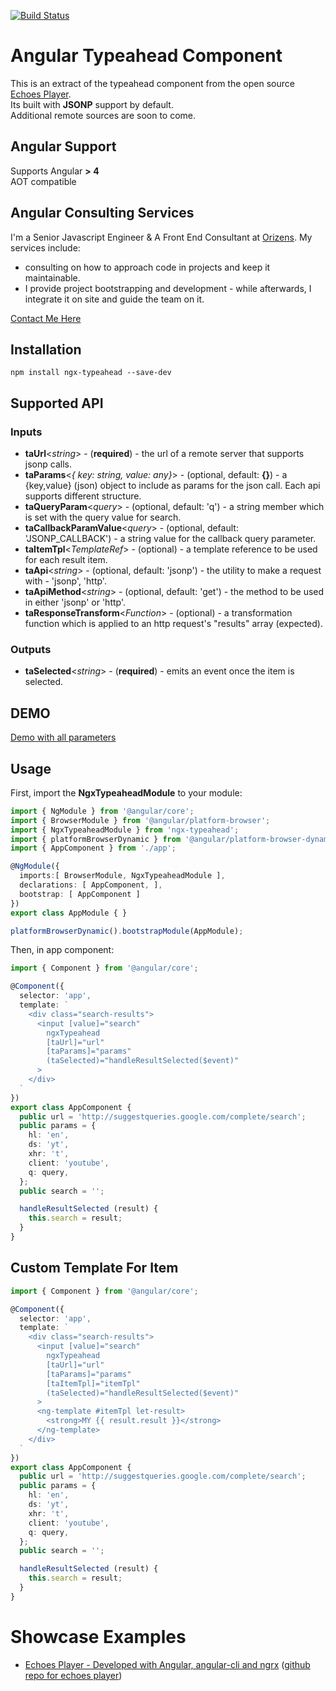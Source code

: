 [![Build Status](https://travis-ci.org/orizens/ngx-typeahead.svg?branch=master)](https://travis-ci.org/orizens/ngx-typeahead)

# Angular Typeahead Component
This is an extract of the typeahead component from the open source [Echoes Player](http://github.com/orizens/echoes-player).  
Its built with **JSONP** support by default.  
Additional remote sources are soon to come.  

## Angular Support
Supports Angular **> 4**  
AOT compatible  

## Angular Consulting Services
I'm a Senior Javascript Engineer & A Front End Consultant at [Orizens](http://orizens.com).
My services include:  
- consulting on how to approach code in projects and keep it maintainable.  
- I provide project bootstrapping and development - while afterwards, I integrate it on site and guide the team on it.  

[Contact Me Here](http://orizens.com/contact)

## Installation
```
npm install ngx-typeahead --save-dev
```

## Supported API

### Inputs
* **taUrl**<_string_> - (**required**) - the url of a remote server that supports jsonp calls.
* **taParams**<_{ key: string, value: any}_> - (optional, default: **{}**) - a {key,value} (json) object to include as params for the json call. Each api supports different structure.   
* **taQueryParam**<_query_> - (optional, default: 'q') - a string member which is set with the query value for search.   
* **taCallbackParamValue**<_query_> - (optional, default: 'JSONP_CALLBACK') - a string value for the callback query parameter.   
* **taItemTpl**<_TemplateRef_> - (optional) - a template reference to be used for each result item.  
* **taApi**<_string_> - (optional, default: 'jsonp') - the utility to make a request with - 'jsonp', 'http'.  
* **taApiMethod**<_string_> - (optional, default: 'get') - the method to be used in either 'jsonp' or 'http'.  
* **taResponseTransform**<_Function_> - (optional) - a transformation function which is applied to an http request's "results" array (expected).  

### Outputs
* **taSelected**<_string_> - (**required**) - emits an event once the item is selected.  

## DEMO
[Demo with all parameters](http://plnkr.co/edit/gV6kMSRlogjBKnh3JHU3?p=preview)


## Usage
First, import the **NgxTypeaheadModule** to your module:

```typescript
import { NgModule } from '@angular/core';
import { BrowserModule } from '@angular/platform-browser';
import { NgxTypeaheadModule } from 'ngx-typeahead';
import { platformBrowserDynamic } from '@angular/platform-browser-dynamic';
import { AppComponent } from './app';

@NgModule({
  imports:[ BrowserModule, NgxTypeaheadModule ],
  declarations: [ AppComponent, ],
  bootstrap: [ AppComponent ]
})
export class AppModule { }

platformBrowserDynamic().bootstrapModule(AppModule);
```

Then, in app component:  
```typescript
import { Component } from '@angular/core';

@Component({
  selector: 'app',
  template: `
    <div class="search-results">
      <input [value]="search"
        ngxTypeahead
        [taUrl]="url"
        [taParams]="params"
        (taSelected)="handleResultSelected($event)"
      >
    </div>
  `
})
export class AppComponent {
  public url = 'http://suggestqueries.google.com/complete/search';
  public params = {
    hl: 'en',
    ds: 'yt',
    xhr: 't',
    client: 'youtube',
    q: query,
  };
  public search = '';

  handleResultSelected (result) {
    this.search = result;
  }
}
```

## Custom Template For Item    
```typescript
import { Component } from '@angular/core';

@Component({
  selector: 'app',
  template: `
    <div class="search-results">
      <input [value]="search"
        ngxTypeahead
        [taUrl]="url"
        [taParams]="params"
        [taItemTpl]="itemTpl"
        (taSelected)="handleResultSelected($event)"
      >
      <ng-template #itemTpl let-result>
        <strong>MY {{ result.result }}</strong>
      </ng-template>
    </div>
  `
})
export class AppComponent {
  public url = 'http://suggestqueries.google.com/complete/search';
  public params = {
    hl: 'en',
    ds: 'yt',
    xhr: 't',
    client: 'youtube',
    q: query,
  };
  public search = '';

  handleResultSelected (result) {
    this.search = result;
  }
}
```

# Showcase Examples
* [Echoes Player - Developed with Angular, angular-cli and ngrx](http://orizens.github.io/echoes-player) ([github repo for echoes player](http://github.com/orizens/echoes-player))
